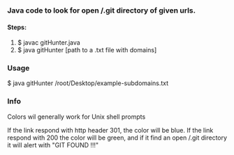 ### Java code to look for open /.git directory of given urls.

#### Steps:
1. $ javac gitHunter.java
2. $ java gitHunter [path to a .txt file with domains]


### Usage

$ java gitHunter /root/Desktop/example-subdomains.txt


### Info

Colors wil generally work for Unix shell prompts

If the link respond with http header 301, the color will be blue.
If the link respond with 200 the color will be green, and if it find an open /.git directory it will alert with "GIT FOUND !!!"

